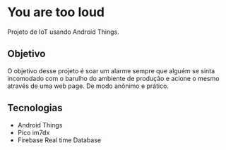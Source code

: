 # You are too loud

Projeto de IoT usando Android Things.

## Objetivo

O objetivo desse projeto é soar um alarme sempre que alguém se sinta incomodado com o barulho do ambiente de produção e acione o mesmo através de uma web page. De modo anônimo e prático.


## Tecnologias

- Android Things
- Pico im7dx
- Firebase Real time Database
